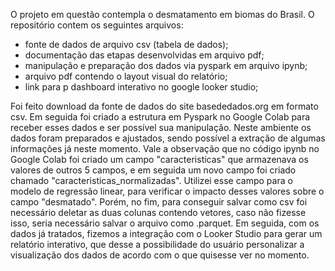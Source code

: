 O projeto em questão contempla o desmatamento em biomas do Brasil. O repositório contem os seguintes arquivos:
  - fonte de dados de arquivo csv (tabela de dados);
  - documentação das etapas desenvolvidas em arquivo pdf;
  - manipulação e preparação dos dados via pyspark em arquivo ipynb;
  - arquivo pdf contendo o layout visual do relatório;
  - link para p dashboard interativo no google looker studio;

Foi feito download da fonte de dados do site basededados.org em formato csv. Em seguida foi criado a estrutura em Pyspark no Google Colab para receber esses dados e ser possível sua manipulação. Neste ambiente 
os dados foram preparados e ajustados, sendo possível a extração de algumas informações já neste momento.
Vale a observação que no código ipynb no Google Colab foi criado um campo "caracteristicas" que armazenava os valores de outros 5 campos, e em seguida um novo
campo foi criado chamado "caracteristicas_normalizadas". Utilizei esse campo para o modelo de regressão linear, para verificar o impacto desses valores sobre o 
campo "desmatado". Porém, no fim, para conseguir salvar como csv foi necessário deletar as duas colunas contendo vetores, caso não fizesse isso, seria necessário
salvar o arquivo como .parquet.
Em seguida, com os dados já tratados, fizemos a integração com o Looker Studio para gerar um relatório interativo, que desse a possibilidade do usuário 
personalizar a visualização dos dados de acordo com o que quisesse ver no momento.
